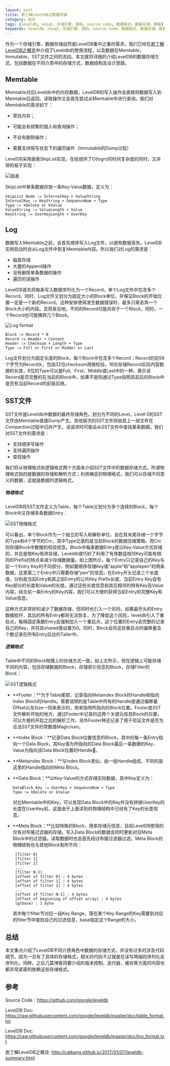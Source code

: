 ```yaml
---
layout: post
title: 庖丁解LevelDB之数据存储
category: 技术
tags: [leveldb, nosql，存储引擎，源码，source code, 数据格式，数据存储，数据]
keywords: leveldb，nosql，存储引擎，源码，source code，数据格式，数据存储，数据
---
```


作为一个存储引擎，数据存储自然是LevelDB重中之重的需求。我们已经在[庖丁解LevelDB之概览](http://catkang.github.io/2017/01/07/leveldb-summary.html)中介绍了Leveldb的使用流程，以及数据在Memtable，Immutable，SST文件之间的流动。本文就将详细的介绍LevelDB的数据存储方式，包括数据在不同介质中的存储方式，数据结构及设计思路。

## **Memtable**

Memtable对应Leveldb中的内存数据，LevelDB的写入操作会直接将数据写入到Memtable后返回。读取操作又会首先尝试从Memtable中进行查询。我们对Memtable的需求如下：

- 常驻内存；


- 可能会有频繁的插入和查询操作；
- 不会有删除操作；
- 需要支持阻写状态下的遍历操作（Immutable的Dump过程）

LevelDB采用跳表SkipList实现，在给提供了O(logn)的时间复杂度的同时，又非常的易于实现：

![跳表](http://i.imgur.com/1TZ97zy.png)

SkipList中单条数据存放一条Key-Value数据，定义为：

```
SkipList Node := InternalKey + ValueString
InternalKey := KeyString + SequenceNum + Type
Type := kDelete or kValue
ValueString := ValueLength + Value
KeyString := UserKeyLength + UserKey
```



## **Log**

数据写入Memtable之前，会首先顺序写入Log文件，以避免数据丢失。LevelDB实例启动时会从Log文件中恢复Memtable内容。所以我们对Log的需求是：

- 磁盘存储
- 大量的Append操作
- 没有删除单条数据的操作
- 遍历的读操作

LevelDB首先将每条写入数据序列化为一个Record，单个Log文件中包含多个Record。同时，Log文件又划分为固定大小的Block单位，并保证Block的开始位置一定是一个新的Record。这种安排使得发生数据错误时，最多只需丢弃一个Block大小的内容。显而易见地，不同的Record可能共存于一个Block，同时，一个Record也可能横跨几个Block。

![Log format](http://i.imgur.com/ZqIvZAk.png)

```
Block := Record * N
Record := Header + Content
Header := Checksum + Length + Type
Type := Full or First or Midder or Last
```

Log文件划分为固定长度的Block，每个Block中包含多个Record；Record的前56个字节为Record头，包括32位checksum用做校验，16位存储Record实际内容数据的长度，8位的Type可以是Full、First、Middle或Last中的一种，表示该Record是否完整的在当前的Block中，如果不是则通过Type指明其前后的Block中是否有当前Record的前驱后继。



##  **SST文件**

SST文件是Leveldb中数据的最终存储角色，划分为不同的Level，Level 0的SST文件由Memtable直接Dump产生。其他层次的SST文件则由其上一层文件在Compaction过程中归并产生。读请求时可能会从SST文件中查找某条数据。我们对SST文件的需求是：

- 支持顺序写操作
- 支持遍历操作
- 查找操作


我们将从物理格式和逻辑格式两个方面来介绍SST文件中的数据存储方式。所谓物理格式指的是数据的存储和解析方式；利用确定的物理格式，我们可以存储不同意义的数据，这就是数据的逻辑格式。

##### **物理格式**

LevelDB将SST文件定义为Table，每个Table又划分为多个连续的Block，每个Block中又存储多条数据Entry：

![SST物理格式](http://i.imgur.com/mXoNhdx.png)



可以看出，单个Block作为一个独立的写入和解析单位，会在其末尾存储一个字节的Type和4个字节的Crc，其中Type记录的是当前Block的数据压缩策略，而Crc则存储Block中数据的校验信息。Block中每条数据Entry是以Key-Value方式存储的，并且是按Key有序存储，Leveldb很巧妙了利用了有序数组相邻Key可能有相同的Prefix的特点来减少存储数据量。如上图所示，每个Entry只记录自己的Key与前一个Entry Key的不同部分，例如要顺序存储Key值“apple”和“applepen”的两条数据，这里第二个Entry中只需要存储“pen”的信息。在Entry开头记录三个长度值，分别是当前Entry和其之前Entry的公共Key Prefix长度、当前Entry Key自有Key部分的长度和Value的长度。通过这些长度信息和其后相邻的特有Key及Value内容，结合前一条Entry的Key内容，我们可以方便的获得当前Entry的完整Key和Value信息。

这种方式非常好的减少了数据存储，但同时也引入一个风险，如果最开头的Entry数据损坏，其后的所有Entry都将无法恢复。为了降低这个风险，leveldb引入了重启点，每隔固定条数Entry会强制加入一个重启点，这个位置的Entry会完整的记录自己的Key，并将其shared值设置为0。同时，Block会将这些重启点的偏移量及个数记录在所有Entry后边的Tailer中。

##### **逻辑格式**

Table中不同的Block物理上的存储方式一致，如上文所示，但在逻辑上可能存储不同的内容，包括存储数据的Block，存储索引信息的Block，存储Filter的Block：

![SST逻辑格式](http://i.imgur.com/1nTxs5r.png)

- **Footer：**为于Table尾部，记录指向Metaindex Block的Handle和指向Index Block的Handle。需要说明的是Table中所有的Handle是通过偏移量Offset以及Size一同来表示的，用来指明所指向的Block位置。Footer是SST文件解析开始的地方，通过Footer中记录的这两个关键元信息Block的位置，可以方便的开启之后的解析工作。另外Footer种还记录了用于验证文件是否为合法SST文件的常数值Magicnum。

- **Index Block：**记录Data Block位置信息的Block，其中的每一条Entry指向一个Data Block，其Key值为所指向的Data Block最后一条数据的Key，Value为指向该Data Block位置的Handle。

- **Metaindex Block：**与Index Block类似，由一组Handle组成，不同的是这里的Handle指向的Meta Block。

- **Data Block：**以Key-Value的方式存储实际数据，其中Key定义为：

  ```
  DataBlock Key := UserKey + SequenceNum + Type
  Type := kDelete or kValue
  ```

  对比Memtable中的Key，可以发现Data Block中的Key并没有拼接UserKey的长度在UserKey前，这是由于上面讲到的物理结构中已经有了Key的长度信息。

- **Meta Block：**比较特殊的Block，用来存储元信息，目前LevelDB使用的仅有对布隆过滤器的存储。写入Data Block的数据会同时更新对应Meta Block中的过滤器。读取数据时也会首先经过布隆过滤器过滤。Meta Block的物理结构也与其他Block有所不同：

  ```
   [filter 0]
   [filter 1] 
   [filter 2] 
   ... 
   [filter N-1] 
   [offset of filter 0] : 4 bytes 
   [offset of filter 1] : 4 bytes 
   [offset of filter 2] : 4 bytes 
   ... 
   [offset of filter N-1] : 4 bytes 
   [offset of beginning of offset array] : 4 bytes 
   lg(base) : 1 byte
  ```

  其中每个filter节对应一段Key Range，落在某个Key Range的Key需要到对应的filter节中查找自己的过滤信息，base指定这个Range的大小。



## **总结**

本文重点介绍了LevelDB不同介质角色中数据的存储方式，并没有过多的涉及代码细节。因为一旦有了具体的存储格式，相关的代码不过就是在读写两端的序列化反序列化。同样，之后几篇博客将要介绍的版本控制，迭代器，缓存等方面的内容也都非常紧密的依赖这些存储格式。



## **参考**

Source Code：https://github.com/google/leveldb

LevelDB Doc: https://raw.githubusercontent.com/google/leveldb/master/doc/table_format.txt

LevelDB Doc: https://raw.githubusercontent.com/google/leveldb/master/doc/log_format.txt

庖丁解LevelDB之概览: http://catkang.github.io/2017/01/07/leveldb-summary.html

